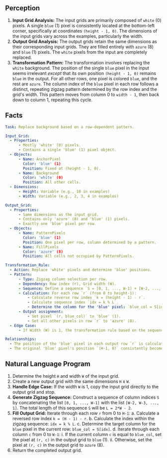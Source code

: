 ## Perception

1.  **Input Grid Analysis:** The input grids are primarily composed of `white` (0) pixels. A single `blue` (1) pixel is consistently located at the bottom-left corner, specifically at coordinates `(height - 1, 0)`. The dimensions of the input grids vary across the examples, particularly the width.
2.  **Output Grid Analysis:** The output grids retain the same dimensions as their corresponding input grids. They are filled entirely with `azure` (8) and `blue` (1) pixels. The `white` pixels from the input are completely replaced.
3.  **Transformation Pattern:** The transformation involves replacing the `white` background. The position of the single `blue` pixel in the input seems irrelevant *except* that its own position `(height - 1, 0)` remains `blue` in the output. For all other rows, one pixel is colored `blue`, and the rest are `azure`. The column index of the `blue` pixel in each row follows a distinct, repeating zigzag pattern determined by the row index and the grid's width. This pattern moves from column 0 to `width - 1`, then back down to column 1, repeating this cycle.

## Facts


```yaml
Task: Replace background based on a row-dependent pattern.

Input_Grid:
  - Properties:
      - Mostly 'white' (0) pixels.
      - Contains a single 'blue' (1) pixel object.
  - Objects:
      - Name: AnchorPixel
        Color: 'blue' (1)
        Position: Fixed at (height - 1, 0).
      - Name: Background
        Color: 'white' (0)
        Position: All other cells.
  - Dimensions:
      - Height: Variable (e.g., 10 in examples)
      - Width: Variable (e.g., 2, 3, 4 in examples)

Output_Grid:
  - Properties:
      - Same dimensions as the input grid.
      - Contains only 'azure' (8) and 'blue' (1) pixels.
      - Exactly one 'blue' pixel per row.
  - Objects:
      - Name: PatternPixels
        Color: 'blue' (1)
        Position: One pixel per row, column determined by a pattern.
      - Name: FillPixels
        Color: 'azure' (8)
        Position: All cells not occupied by PatternPixels.

Transformation_Rule:
  - Action: Replace 'white' pixels and determine 'blue' positions.
  - Pattern:
      - Type: Zigzag column selection per row.
      - Dependency: Row index (r), Grid width (W).
      - Sequence: Define a sequence `S = [0, 1, ..., W-1] + [W-2, ..., 1]`. Length is `L = 2*W - 2`. (Assumes W >= 2).
      - Calculation: For each row `r` (from 0 to height-1):
          - Calculate reverse row index `k = (height - 1) - r`.
          - Calculate sequence index `idx = k % L`.
          - Determine the column for the 'blue' pixel: `blue_col = S[idx]`.
      - Output assignment:
          - Set pixel `(r, blue_col)` to 'blue' (1).
          - Set all other pixels in row `r` to 'azure' (8).
  - Edge Case:
      - If Width (W) is 1, the transformation rule based on the sequence is undefined. The examples provided only show W >= 2. Assuming W >= 2 is required for this pattern. (If W=1, perhaps the output mirrors the input or follows a simpler rule like keeping blue as blue and changing white to azure).

Relationships:
  - The position of the 'blue' pixel in each output row `r` is calculated based on `r`, the grid height `H`, and the grid width `W`.
  - The original 'blue' pixel's position `(H-1, 0)` consistently becomes 'blue' in the output according to the pattern calculation (`k=0`, `idx=0`, `S[0]=0`).
```


## Natural Language Program

1.  Determine the height `H` and width `W` of the input grid.
2.  Create a new output grid with the same dimensions `H` x `W`.
3.  **Handle Edge Case:** If the width `W` is 1, copy the input grid directly to the output grid and stop.
4.  **Generate Zigzag Sequence:** Construct a sequence of column indices `S` by concatenating the list `[0, 1, ..., W-1]` with the list `[W-2, W-3, ..., 1]`. The total length of this sequence `S` will be `L = 2*W - 2`.
5.  **Fill Output Grid:** Iterate through each row `r` from 0 to `H-1`:
    a.  Calculate a reversed row index `k = (H - 1) - r`.
    b.  Calculate the index within the zigzag sequence: `idx = k % L`.
    c.  Determine the target column for the `blue` pixel in the current row: `blue_col = S[idx]`.
    d.  Iterate through each column `c` from 0 to `W-1`:
        i.  If the current column `c` is equal to `blue_col`, set the pixel at `(r, c)` in the output grid to `blue` (1).
        ii. Otherwise, set the pixel at `(r, c)` in the output grid to `azure` (8).
6.  Return the completed output grid.
